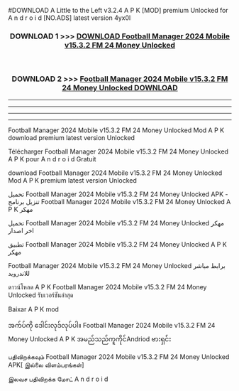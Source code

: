 #DOWNLOAD A Little to the Left v3.2.4 A P K [MOD] premium Unlocked for A n d r o i d [NO.ADS] latest version 4yx0l 



<div align="center">

<h3>DOWNLOAD 1 >>> <a href="https://downloadmod1.web.app/?judul=Football Manager 2024 Mobile v15.3.2 FM 24 Money Unlocked ">DOWNLOAD Football Manager 2024 Mobile v15.3.2 FM 24 Money Unlocked </a></h3><br>

<h3>DOWNLOAD 2 >>> <a href="https://downloadmod1.web.app/?judul=Football Manager 2024 Mobile v15.3.2 FM 24 Money Unlocked ">Football Manager 2024 Mobile v15.3.2 FM 24 Money Unlocked  DOWNLOAD </a></h3>

</div>


----------------------------------------------------------

----------------------------------------------------------

----------------------------------------------------------

----------------------------------------------------------


Football Manager 2024 Mobile v15.3.2 FM 24 Money Unlocked  Mod A P K download premium latest version Unlocked

Télécharger Football Manager 2024 Mobile v15.3.2 FM 24 Money Unlocked  A P K pour A n d r o i d Gratuit

download Football Manager 2024 Mobile v15.3.2 FM 24 Money Unlocked  Mod A P K premium latest version Unlocked

تحميل Football Manager 2024 Mobile v15.3.2 FM 24 Money Unlocked  APK - تنزيل برنامج Football Manager 2024 Mobile v15.3.2 FM 24 Money Unlocked  A P K مهكر

تحميل Football Manager 2024 Mobile v15.3.2 FM 24 Money Unlocked  مهكر اخر اصدار

تطبيق Football Manager 2024 Mobile v15.3.2 FM 24 Money Unlocked  A P K مهكر

Football Manager 2024 Mobile v15.3.2 FM 24 Money Unlocked  برابط مباشر للاندرويد

ดาวน์โหลด A P K Football Manager 2024 Mobile v15.3.2 FM 24 Money Unlocked  รับเวอร์ชันล่าสุด

Baixar A P K mod

အက်ပ်ကို ဒေါင်းလုဒ်လုပ်ပါ။ Football Manager 2024 Mobile v15.3.2 FM 24 Money Unlocked  A P K အမည်သည်ကူကိုင်Andriod ဗားရှင်း

பதிவிறக்கவும் Football Manager 2024 Mobile v15.3.2 FM 24 Money Unlocked  APK[ இல்லை விளம்பரங்கள்] 
 
இலவச பதிவிறக்க மோட் A n d r o i d



